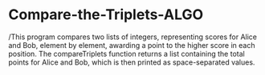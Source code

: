 # Compare-the-Triplets-ALGO

/This program compares two lists of integers, representing scores for Alice and Bob, element by element, awarding a point to the higher score in each position. The compareTriplets function returns a list containing the total points for Alice and Bob, which is then printed as space-separated values.
